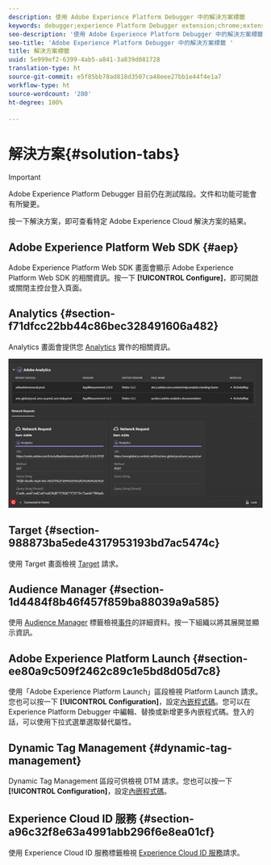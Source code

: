 ```yaml
---
description: 使用 Adobe Experience Platform Debugger 中的解決方案標籤
keywords: debugger;experience Platform Debugger extension;chrome;extension;summary;clear;requests;solutions;solution;information;analytics;target;audience manager;media optimizer;amo;id service
seo-description: '使用 Adobe Experience Platform Debugger 中的解決方案標籤 '
seo-title: 'Adobe Experience Platform Debugger 中的解決方案標籤 '
title: 解決方案標籤
uuid: 5e999ef2-6399-4ab5-a841-3a839d081728
translation-type: ht
source-git-commit: e5f85bb78ad818d3507ca48eee27bb1e44f4e1a7
workflow-type: ht
source-wordcount: '280'
ht-degree: 100%

---
```



# 解決方案{#solution-tabs}

>[!IMPORTANT]
>
>Adobe Experience Platform Debugger 目前仍在測試階段。文件和功能可能會有所變更。

按一下解決方案，即可查看特定 Adobe Experience Cloud 解決方案的結果。

## Adobe Experience Platform Web SDK {#aep}

Adobe Experience Platform Web SDK 畫面會顯示 Adobe Experience Platform Web SDK 的相關資訊。按一下 **[!UICONTROL Configure]**，即可開啟或關閉主控台登入頁面。

## Analytics {#section-f71dfcc22bb44c86bec328491606a482}

Analytics 畫面會提供您 [Analytics](https://docs.adobe.com/content/help/zh-Hant/analytics/landing/home.html) 實作的相關資訊。

![](assets/analytics.jpg)

## Target {#section-988873ba5ede4317953193bd7ac5474c}

使用 Target 畫面檢視 [Target](https://docs.adobe.com/content/help/zh-Hant/target/using/target-home.html) 請求<!-- or [Mbox Trace](https://docs.adobe.com/content/help/en/target/using/activities/troubleshoot-activities/content-trouble.html) response details-->。

## Audience Manager {#section-1d4484f8b46f457f859ba88039a9a585}

使用 [Audience Manager](https://docs.adobe.com/content/help/zh-Hant/audience-manager/user-guide/aam-home.html) 標籤檢視[事件](https://docs.adobe.com/content/help/zh-Hant/audience-manager/user-guide/api-and-sdk-code/dcs/dcs-event-calls/dcs-event-calls.html)的詳細資料。按一下組織以將其展開並顯示資訊。

## Adobe Experience Platform Launch {#section-ee80a9c509f2462c89c1e5bd8d05d7c8}

使用「Adobe Experience Platform Launch」區段檢視 Platform Launch 請求。您也可以按一下 **[!UICONTROL Configuration]**，設定[內嵌程式碼](https://docs.adobe.com/content/help/zh-Hant/launch/using/reference/upgrade/link-dtm-embed-code.html)。您可以在 Experience Platform Debugger 中編輯、替換或新增更多內嵌程式碼。登入的話，可以使用下拉式選單選取替代屬性。

## Dynamic Tag Management {#dynamic-tag-management}

Dynamic Tag Management 區段可供檢視 DTM 請求。您也可以按一下 **[!UICONTROL Configuration]**，設定[內嵌程式碼](https://docs.adobe.com/content/help/zh-Hant/dtm/using/client-side/code.html)。

## Experience Cloud ID 服務 {#section-a96c32f8e63a4991abb296f6e8ea01cf}

使用 Experience Cloud ID 服務標籤檢視 [Experience Cloud ID 服務](https://docs.adobe.com/content/help/zh-Hant/id-service/using/home.html)請求。